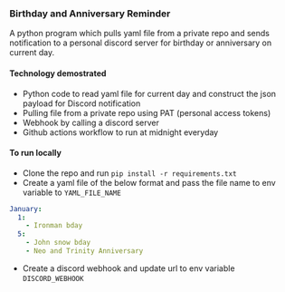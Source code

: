 ### Birthday and Anniversary Reminder

A python program which pulls yaml file from a private repo and sends notification to a personal discord server for birthday or anniversary on current day.



#### Technology demostrated
- Python code to read yaml file for current day and construct the json payload for Discord notification
- Pulling file from a private repo using PAT (personal access tokens)
- Webhook by calling a discord server
- Github actions workflow to run at midnight everyday

#### To run locally
- Clone the repo and run `pip install -r requirements.txt`
- Create a yaml file of the below format and pass the file name to env variable to `YAML_FILE_NAME`
```yaml
January:
  1:
    - Ironman bday
  5:
    - John snow bday
    - Neo and Trinity Anniversary
```
- Create a discord webhook and update url to env variable `DISCORD_WEBHOOK`